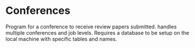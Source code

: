 Conferences
===========

Program for a conference to receive review papers submitted. handles multiple conferences and job levels. 
Requires a database to be setup on the local machine with specific tables and names.
